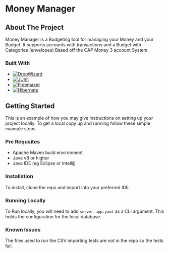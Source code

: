 # Money Manager

## About The Project
Money Manager is a Budgeting tool for managing your Money and your Budget. It supports accounts with transactions and a Budget with Categories (envelopes)
Based off the CAP Money 3 account System.

### Built With
* [![DropWizard][DropWizard-badge]][DropWizard-url]
* [![JUnit][JUnit-badge]][JUnit-url]
* [![Freemaker][Freemaker-badge]][Freemaker-url]
* [![Hibernate][Hibernate-badge]][Freemaker-url]

<!-- GETTING STARTED -->
## Getting Started

This is an example of how you may give instructions on setting up your project locally.
To get a local copy up and running follow these simple example steps.

### Pre Requsites
* Apache Maven build environment
* Java v8 or higher
* Java IDE (eg Eclipse or Intellij)

### Installation

To install, clone the repo and import into your preferred IDE.

### Running Locally

To Run locally, you will need to add `server app.yaml` as a CLI argument. 
This holds the configuration for the local database.

### Known Issues

The files used to run the CSV importing tests are not in the repo so the tests fail.

<!-- MARKDOWN LINKS & IMAGES -->
[DropWizard-badge]: https://img.shields.io/badge/dropwizard-ffffff?style=for-the-badge&logo=apachemaven&logoColor=C71A36
[DropWizard-url]: https://www.dropwizard.io/
[JUnit-badge]: https://img.shields.io/badge/junit-ffffff?style=for-the-badge&logo=junit5&logoColor=25A162
[JUnit-url]: https://www.junit.org/
[Freemaker-badge]: https://img.shields.io/badge/freemaker-ffffff?style=for-the-badge&logo=apachefreemarker&logoColor=326CAC
[Freemaker-url]: https://freemarker.apache.org/index.html
[Hibernate-badge]: https://img.shields.io/badge/hibernate-ffffff?style=for-the-badge&logo=hibernate&logoColor=59666C
[Hibernate-url]: https://freemarker.apache.org/index.html
